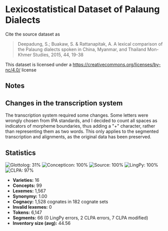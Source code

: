 # Lexicostatistical Dataset of Palaung Dialects

Cite the source dataset as

> Deepadung, S.; Buakaw, S. & Rattanapitak, A. A lexical comparison of the Palaung dialects spoken in China, Myanmar, and Thailand Mon-Khmer Studies, 2015, 44, 19-38

This dataset is licensed under a https://creativecommons.org/licenses/by-nc/4.0/ license

## Notes

## Changes in the transcription system 

The transcription system required some changes. Some letters were wrongly chosen from IPA standards, and I decided to count all spaces as indicators of morpheme boundaries, thus adding a "+" character, rather than representing them as two words. This only applies to the segmented transcription and alignments, as the original data has been preserved.



## Statistics
![Glottolog: 31%](https://img.shields.io/badge/Glottolog-31%25-red.svg "Glottolog: 31%") ![Concepticon: 100%](https://img.shields.io/badge/Concepticon-100%25-brightgreen.svg "Concepticon: 100%") ![Source: 100%](https://img.shields.io/badge/Source-100%25-brightgreen.svg "Source: 100%") ![LingPy: 100%](https://img.shields.io/badge/LingPy-100%25-brightgreen.svg "LingPy: 100%") ![CLPA: 97%](https://img.shields.io/badge/CLPA-97%25-green.svg "CLPA: 97%")

- **Varieties:** 16
- **Concepts:** 99
- **Lexemes:** 1,567
- **Synonymy:** 1.00
- **Cognacy:** 1,528 cognates in 182 cognate sets
- **Invalid lexemes:** 0
- **Tokens:** 6,147
- **Segments:** 66 (0 LingPy errors, 2 CLPA errors, 7 CLPA modified)
- **Inventory size (avg):** 44.56
